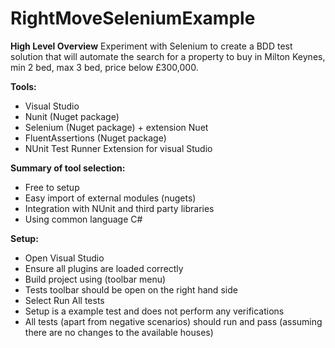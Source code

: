 # RightMoveSeleniumExample


**High Level Overview**
Experiment with Selenium to create a BDD test solution that will automate the search for a property to buy in Milton Keynes, min 2 bed, max 3 bed, price below £300,000.

**Tools:**
* Visual Studio
* Nunit (Nuget package)
* Selenium (Nuget package) + extension Nuet
* FluentAssertions (Nuget package)
* NUnit Test Runner Extension for visual Studio

**Summary of tool selection:**
* Free to setup
* Easy import of external modules (nugets)
* Integration with NUnit and third party libraries
* Using common language C#

**Setup:**
* Open Visual Studio
* Ensure all plugins are loaded correctly
* Build project using (toolbar menu)
* Tests toolbar should be open on the right hand side
* Select Run All tests
* Setup is a example test and does not perform any verifications
* All tests (apart from negative scenarios) should run and pass (assuming there are no changes to the available houses)
